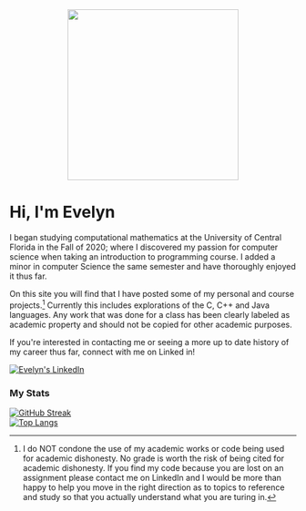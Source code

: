 <div id="header" align="center">
  <img src="https://res.cloudinary.com/practicaldev/image/fetch/s--2bZIjPGC--/c_limit%2Cf_auto%2Cfl_progressive%2Cq_66%2Cw_880/https://dev-to-uploads.s3.amazonaws.com/i/d4tvukbt5mra37cvwklk.gif" width="300"/>  
</div>

# Hi, I'm Evelyn

I began studying computational mathematics at the University of Central Florida in the Fall of 2020; where I discovered my passion for computer science when taking an introduction to programming course. I added a minor in computer Science the same semester and have thoroughly enjoyed it thus far.  

On this site you will find that I have posted some of my personal and course projects.[^1]  Currently this includes explorations of the C, C++ and Java languages. Any work that was done for a class has been clearly labeled as academic property and should not be copied for other academic purposes.

If you're interested in contacting me or seeing a more up to date history of my career thus far, connect with me on Linked in! 
<!--- just [![not shown text](badgeURL)](destinationURL) --->
[![Evelyn's LinkedIn](https://img.shields.io/badge/LinkedIn-0077B5?style=for-the-badge&logo=linkedin&logoColor=white)](https://www.linkedin.com/in/evelynadams)

### My Stats 
[![GitHub Streak](http://github-readme-streak-stats.herokuapp.com?user=EvelynAdams)](https://git.io/streak-stats)  
[![Top Langs](https://github-readme-stats.vercel.app/api/top-langs/?username=EvelynAdams)](https://github.com/anuraghazra/github-readme-stats)








[^1]: I do NOT condone the use of my academic works or code being used for academic dishonesty. No grade is worth the risk of being cited for academic dishonesty. If you find my code because you are lost on an assignment please contact me on LinkedIn and I would be more than happy to help you move in the right direction as to topics to reference and study so that you actually understand what you are turing in.
